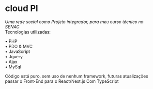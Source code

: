 # cloud PI

*Uma rede social como Projeto integrador, para meu curso técnico no SENAC* <br />
Tecnologias utilizadas:

• PHP <br />
• PDO & MVC <br />
• JavaScript <br />
• Jquery <br />
• Ajax <br />
• MySql <br />

Código está puro, sem uso de nenhum framework, futuras atualizações passar o Front-End para o React/Next.js Com TypeScript
